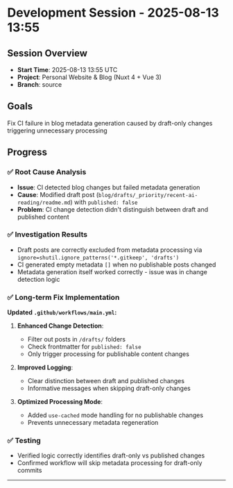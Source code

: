 # Development Session - 2025-08-13 13:55

## Session Overview
- **Start Time**: 2025-08-13 13:55 UTC
- **Project**: Personal Website & Blog (Nuxt 4 + Vue 3)
- **Branch**: source

## Goals
Fix CI failure in blog metadata generation caused by draft-only changes triggering unnecessary processing

## Progress
### ✅ Root Cause Analysis
- **Issue**: CI detected blog changes but failed metadata generation
- **Cause**: Modified draft post (`blog/drafts/_priority/recent-ai-reading/readme.md`) with `published: false`
- **Problem**: CI change detection didn't distinguish between draft and published content

### ✅ Investigation Results
- Draft posts are correctly excluded from metadata processing via `ignore=shutil.ignore_patterns('*.gitkeep', 'drafts')`
- CI generated empty metadata `[]` when no publishable posts changed
- Metadata generation itself worked correctly - issue was in change detection logic

### ✅ Long-term Fix Implementation
**Updated `.github/workflows/main.yml`:**
1. **Enhanced Change Detection**: 
   - Filter out posts in `/drafts/` folders
   - Check frontmatter for `published: false` 
   - Only trigger processing for publishable content changes
   
2. **Improved Logging**:
   - Clear distinction between draft and published changes
   - Informative messages when skipping draft-only changes
   
3. **Optimized Processing Mode**:
   - Added `use-cached` mode handling for no publishable changes
   - Prevents unnecessary metadata regeneration

### ✅ Testing
- Verified logic correctly identifies draft-only vs published changes
- Confirmed workflow will skip metadata processing for draft-only commits

---